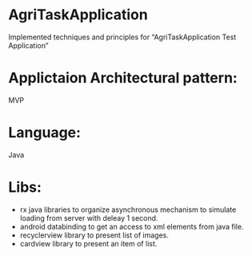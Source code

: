 # AgriTaskApplication

Implemented techniques and principles for “AgriTaskApplication Test Application”

# Applictaion Architectural pattern: 
MVP 
# Language: 
Java 
# Libs:
- rx java libraries to organize asynchronous mechanism to simulate loading from server with deleay 1 second.
- android databinding to get an access to xml elements from java file. 
- recyclerview library to present list of images.
- cardview library to present an item of list.
